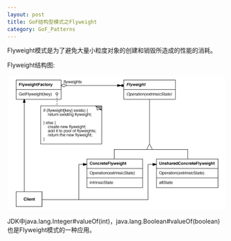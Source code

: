 ```yaml
---
layout: post
title: GoF结构型模式之Flyweight
category: GoF_Patterns
---
```


Flyweight模式是为了避免大量小粒度对象的创建和销毁所造成的性能的消耗。

Flyweight结构图:

![](/img/gof/flywe050.gif)

JDK中java.lang.Integer#valueOf(int)，java.lang.Boolean#valueOf(boolean)也是Flyweight模式的一种应用。